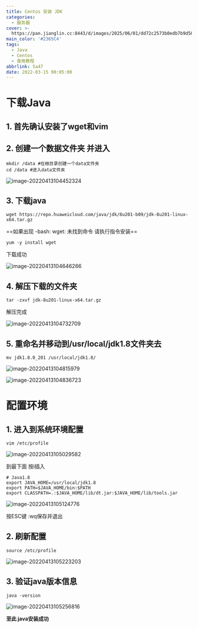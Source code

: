 ```yaml
---
title: Centos 安装 JDK
categories:
  - 服务器
cover: >-
  https://pan.jianglin.cc:8443/d/images/2025/06/01/dd72c2573b0edb7b9d5072f1a59cf7ea.png
main_color: '#2365C4'
tags:
  - Java
  - Centos
  - 食用教程
abbrlink: 5a47
date: 2022-03-15 00:05:00
---
```


# 下载Java

## 1. 首先确认安装了wget和vim

## 2. 创建一个数据文件夹 并进入

```
mkdir /data #在根目录创建一个data文件夹
cd /data #进入data文件夹
```

![image-20220413104452324](https://olinl-note.oss-cn-shanghai.aliyuncs.com/note/202402072007887.png)

## 3. 下载java

```
wget https://repo.huaweicloud.com/java/jdk/8u201-b09/jdk-8u201-linux-x64.tar.gz
```

==如果出现 -bash: wget: 未找到命令 请执行指令安装==

```
yum -y install wget
```

下载成功

![image-20220413104646266](https://olinl-note.oss-cn-shanghai.aliyuncs.com/note/202402072007875.png)

## 4. 解压下载的文件夹

```
tar -zxvf jdk-8u201-linux-x64.tar.gz
```

解压完成

![image-20220413104732709](https://olinl-note.oss-cn-shanghai.aliyuncs.com/note/202402072007467.png)

## 5. 重命名并移动到/usr/local/jdk1.8文件夹去

```
mv jdk1.8.0_201 /usr/local/jdk1.8/
```

![image-20220413104815979](https://olinl-note.oss-cn-shanghai.aliyuncs.com/note/202402072007452.png)

![image-20220413104836723](https://olinl-note.oss-cn-shanghai.aliyuncs.com/note/202402072007184.png)

# 配置环境

## 1. 进入到系统环境配置

```
vim /etc/profile
```

![image-20220413105029582](https://olinl-note.oss-cn-shanghai.aliyuncs.com/note/202402072007444.png)

到最下面 按i插入

```
# Java1.8
export JAVA_HOME=/usr/local/jdk1.8
export PATH=$JAVA_HOME/bin:$PATH
export CLASSPATH=.:$JAVA_HOME/lib/dt.jar:$JAVA_HOME/lib/tools.jar
```

![image-20220413105124776](https://olinl-note.oss-cn-shanghai.aliyuncs.com/note/202402072007696.png)

按ESC键 :wq保存并退出

## 2. 刷新配置

```
source /etc/profile
```

![image-20220413105223203](https://olinl-note.oss-cn-shanghai.aliyuncs.com/note/202402072007171.png)

## 3. 验证java版本信息

```
java -version
```

![image-20220413105256816](https://olinl-note.oss-cn-shanghai.aliyuncs.com/note/202402072007453.png)

**至此 java安装成功**
